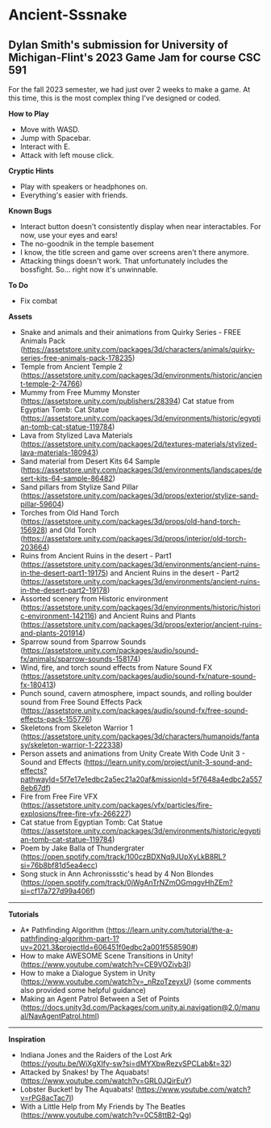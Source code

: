 # Ancient-Sssnake
 ## Dylan Smith's submission for University of Michigan-Flint's 2023 Game Jam for course CSC 591
For the fall 2023 semester, we had just over 2 weeks to make a game. At this time, this is the most complex thing I've designed or coded.

**How to Play**
- Move with WASD.
- Jump with Spacebar.
- Interact with E.
- Attack with left mouse click.

**Cryptic Hints**
- Play with speakers or headphones on.
- Everything's easier with friends.

**Known Bugs**
- Interact button doesn't consistently display when near interactables. For now, use your eyes and ears!
- The no-goodnik in the temple basement 
- I know, the title screen and game over screens aren't there anymore.
- Attacking things doesn't work. That unfortunately includes the bossfight. So... right now it's unwinnable.

**To Do**
- Fix combat

 **Assets**
- Snake and animals and their animations from Quirky Series - FREE Animals Pack (https://assetstore.unity.com/packages/3d/characters/animals/quirky-series-free-animals-pack-178235)
- Temple from Ancient Temple 2 (https://assetstore.unity.com/packages/3d/environments/historic/ancient-temple-2-74766)
- Mummy from Free Mummy Monster (https://assetstore.unity.com/publishers/28394)
 Cat statue from Egyptian Tomb: Cat Statue (https://assetstore.unity.com/packages/3d/environments/historic/egyptian-tomb-cat-statue-119784)
- Lava from Stylized Lava Materials (https://assetstore.unity.com/packages/2d/textures-materials/stylized-lava-materials-180943)
- Sand material from Desert Kits 64 Sample (https://assetstore.unity.com/packages/3d/environments/landscapes/desert-kits-64-sample-86482)
- Sand pillars from  Stylize Sand Pillar (https://assetstore.unity.com/packages/3d/props/exterior/stylize-sand-pillar-59604)
- Torches from Old Hand Torch (https://assetstore.unity.com/packages/3d/props/old-hand-torch-156928) and Old Torch (https://assetstore.unity.com/packages/3d/props/interior/old-torch-203664)
- Ruins from Ancient Ruins in the desert - Part1 (https://assetstore.unity.com/packages/3d/environments/ancient-ruins-in-the-desert-part1-19175) and  Ancient Ruins in the desert - Part2 (https://assetstore.unity.com/packages/3d/environments/ancient-ruins-in-the-desert-part2-19178)
- Assorted scenery from Historic environment (https://assetstore.unity.com/packages/3d/environments/historic/historic-environment-142116) and Ancient Ruins and Plants (https://assetstore.unity.com/packages/3d/props/exterior/ancient-ruins-and-plants-201914)
- Sparrow sound from Sparrow Sounds (https://assetstore.unity.com/packages/audio/sound-fx/animals/sparrow-sounds-158174)
- Wind, fire, and torch sound effects from Nature Sound FX (https://assetstore.unity.com/packages/audio/sound-fx/nature-sound-fx-180413)
- Punch sound, cavern atmosphere, impact sounds, and rolling boulder sound from Free Sound Effects Pack (https://assetstore.unity.com/packages/audio/sound-fx/free-sound-effects-pack-155776)
- Skeletons from Skeleton Warrior 1 (https://assetstore.unity.com/packages/3d/characters/humanoids/fantasy/skeleton-warrior-1-222338)
- Person assets and animations from Unity Create With Code Unit 3 - Sound and Effects (https://learn.unity.com/project/unit-3-sound-and-effects?pathwayId=5f7e17e1edbc2a5ec21a20af&missionId=5f7648a4edbc2a5578eb67df)
- Fire from Free Fire VFX (https://assetstore.unity.com/packages/vfx/particles/fire-explosions/free-fire-vfx-266227)
- Cat statue from Egyptian Tomb: Cat Statue (https://assetstore.unity.com/packages/3d/environments/historic/egyptian-tomb-cat-statue-119784)
- Poem by Jake Balla of Thundergrater (https://open.spotify.com/track/100czBDXNq9JUpXyLkB8RL?si=76b8bf81d5ea4ecc)
- Song stuck in Ann Achronissstic's head by 4 Non Blondes (https://open.spotify.com/track/0jWgAnTrNZmOGmqgvHhZEm?si=cf17a727d99a406f)

---
**Tutorials**
- A* Pathfinding Algorithm (https://learn.unity.com/tutorial/the-a-pathfinding-algorithm-part-1?uv=2021.3&projectId=606451f0edbc2a001f558590#)
- How to make AWESOME Scene Transitions in Unity! (https://www.youtube.com/watch?v=CE9VOZivb3I)
- How to make a Dialogue System in Unity (https://www.youtube.com/watch?v=_nRzoTzeyxU) (some comments also provided some helpful guidance)
- Making an Agent Patrol Between a Set of Points (https://docs.unity3d.com/Packages/com.unity.ai.navigation@2.0/manual/NavAgentPatrol.html)

---
**Inspiration**
- Indiana Jones and the Raiders of the Lost Ark (https://youtu.be/WiXgXIfy-sw?si=dMYXbwRezvSPCLab&t=32)
- Attacked by Snakes! by The Aquabats! (https://www.youtube.com/watch?v=GRL0JQirEuY)
- Lobster Bucket! by The Aquabats! (https://www.youtube.com/watch?v=rPG8acTac7I)
- With a Little Help from My Friends by The Beatles (https://www.youtube.com/watch?v=0C58ttB2-Qg)
